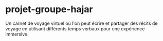 # projet-groupe-hajar
Un carnet de voyage virtuel où l'on peut écrire et partager des récits de voyage en utilisant différents temps verbaux pour une expérience immersive.
